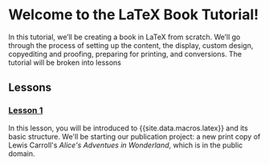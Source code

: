 # Welcome to the LaTeX Book Tutorial!

In this tutorial, we’ll be creating a book in LaTeX from scratch. We’ll go through the process of setting up the content, the display, custom design, copyediting and proofing, preparing for printing, and conversions. The tutorial will be broken into lessons

## Lessons

### [Lesson 1](lesson-1)

In this lesson, you will be introduced to {{site.data.macros.latex}} and its basic structure. We'll be starting our publication project: a new print copy of Lewis Carroll's *Alice's Adventues in Wonderland*, which is in the public domain.
